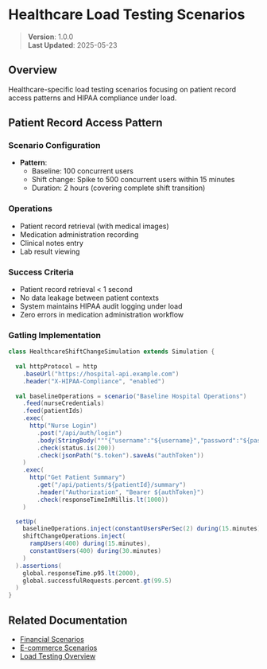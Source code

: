 
# Healthcare Load Testing Scenarios

> **Version**: 1.0.0  
> **Last Updated**: 2025-05-23

## Overview

Healthcare-specific load testing scenarios focusing on patient record access patterns and HIPAA compliance under load.

## Patient Record Access Pattern

### Scenario Configuration
- **Pattern**: 
  - Baseline: 100 concurrent users
  - Shift change: Spike to 500 concurrent users within 15 minutes
  - Duration: 2 hours (covering complete shift transition)

### Operations
- Patient record retrieval (with medical images)
- Medication administration recording
- Clinical notes entry
- Lab result viewing

### Success Criteria
- Patient record retrieval < 1 second
- No data leakage between patient contexts
- System maintains HIPAA audit logging under load
- Zero errors in medication administration workflow

### Gatling Implementation
```scala
class HealthcareShiftChangeSimulation extends Simulation {
  
  val httpProtocol = http
    .baseUrl("https://hospital-api.example.com")
    .header("X-HIPAA-Compliance", "enabled")
  
  val baselineOperations = scenario("Baseline Hospital Operations")
    .feed(nurseCredentials)
    .feed(patientIds)
    .exec(
      http("Nurse Login")
        .post("/api/auth/login")
        .body(StringBody("""{"username":"${username}","password":"${password}"}"""))
        .check(status.is(200))
        .check(jsonPath("$.token").saveAs("authToken"))
    )
    .exec(
      http("Get Patient Summary")
        .get("/api/patients/${patientId}/summary")
        .header("Authorization", "Bearer ${authToken}")
        .check(responseTimeInMillis.lt(1000))
    )

  setUp(
    baselineOperations.inject(constantUsersPerSec(2) during(15.minutes)),
    shiftChangeOperations.inject(
      rampUsers(400) during(15.minutes),
      constantUsers(400) during(30.minutes)
    )
  ).assertions(
    global.responseTime.p95.lt(2000),
    global.successfulRequests.percent.gt(99.5)
  )
}
```

## Related Documentation

- [Financial Scenarios](FINANCIAL_SCENARIOS.md)
- [E-commerce Scenarios](ECOMMERCE_SCENARIOS.md)
- [Load Testing Overview](../LOAD_TESTING_SCENARIOS.md)
